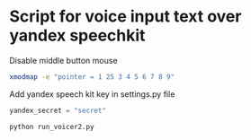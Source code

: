 # Script for voice input text over yandex speechkit

Disable middle button mouse
```bash
xmodmap -e "pointer = 1 25 3 4 5 6 7 8 9"
```

Add yandex speech kit key in settings.py file
```python
yandex_secret = "secret"
```

```bash
python run_voicer2.py
```